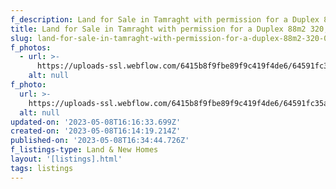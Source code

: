 ```yaml
---
f_description: Land for Sale in Tamraght with permission for a Duplex 88m2
title: Land for Sale in Tamraght with permission for a Duplex 88m2 320,000 MAD
slug: land-for-sale-in-tamraght-with-permission-for-a-duplex-88m2-320-000-mad
f_photos:
  - url: >-
      https://uploads-ssl.webflow.com/6415b8f9fbe89f9c419f4de6/64591fc35a26103a2138af2c_Land%20for%20Sale%2088m2.jpg
    alt: null
f_photo:
  url: >-
    https://uploads-ssl.webflow.com/6415b8f9fbe89f9c419f4de6/64591fc35a26103a2138af2c_Land%20for%20Sale%2088m2.jpg
  alt: null
updated-on: '2023-05-08T16:16:33.699Z'
created-on: '2023-05-08T16:14:19.214Z'
published-on: '2023-05-08T16:34:44.726Z'
f_listings-type: Land & New Homes
layout: '[listings].html'
tags: listings
---
```



